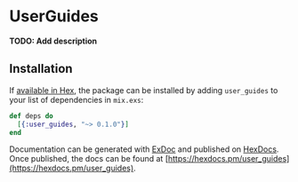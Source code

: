 # UserGuides

**TODO: Add description**

## Installation

If [available in Hex](https://hex.pm/docs/publish), the package can be installed
by adding `user_guides` to your list of dependencies in `mix.exs`:

```elixir
def deps do
  [{:user_guides, "~> 0.1.0"}]
end
```

Documentation can be generated with [ExDoc](https://github.com/elixir-lang/ex_doc)
and published on [HexDocs](https://hexdocs.pm). Once published, the docs can
be found at [https://hexdocs.pm/user_guides](https://hexdocs.pm/user_guides).

